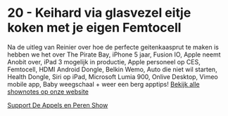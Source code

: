# 20 - Keihard via glasvezel eitje koken met je eigen Femtocell

<p>Na de uitleg van Reinier over hoe de perfecte geitenkaasprut te maken is hebben we het over The Pirate Bay, iPhone 5 jaar, Fusion IO, Apple neemt Anobit over, iPad 3 mogelijk in productie, Apple personeel op CES, Femtocell, HDMI Android Dongle, Belkin Wemo, Auto die niet wil starten, Health Dongle, Siri op iPad, Microsoft Lumia 900, Onlive Desktop, Vimeo mobile app, Baby weegschaal + weer een berg apptips! <a href="http://aepp.nl/post/15682994389/20-keihard-via-glasvezel-eitje-koken-met-je-eigen">Bekijk alle shownotes op onze website</a></p><p><a href="https://www.patreon.com/appelsenperenshow" rel="payment">Support De Appels en Peren Show</a></p>